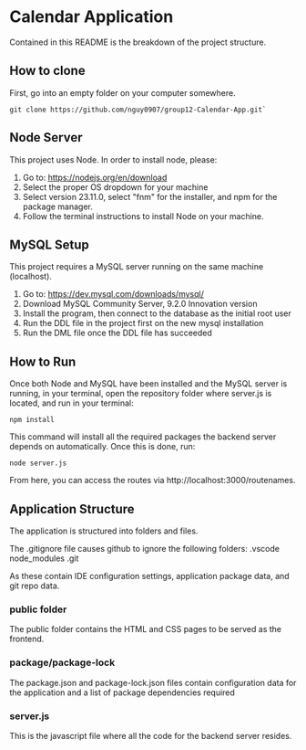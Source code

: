 # Calendar Application
Contained in this README is the breakdown of the project structure.

## How to clone 
First, go into an empty folder on your computer somewhere.
```
git clone https://github.com/nguy0907/group12-Calendar-App.git`
```

## Node Server
This project uses Node. In order to install node, please: 
1. Go to: https://nodejs.org/en/download
2. Select the proper OS dropdown for your machine
3. Select version 23.11.0, select "fnm" for the installer, and npm for the package manager.
4. Follow the terminal instructions to install Node on your machine.

## MySQL Setup
This project requires a MySQL server running on the same machine (localhost).
1. Go to: https://dev.mysql.com/downloads/mysql/
2. Download MySQL Community Server, 9.2.0 Innovation version
3. Install the program, then connect to the database as the initial root user
4. Run the DDL file in the project first on the new mysql installation
5. Run the DML file once the DDL file has succeeded

## How to Run
Once both Node and MySQL have been installed and the MySQL server is running, in your terminal, open the repository folder where server.js is located, and run in your terminal:

`npm install`

This command will install all the required packages the backend server depends on automatically. Once this is done, run:

`node server.js`

From here, you can access the routes via http://localhost:3000/routenames.

## Application Structure

The application is structured into folders and files.

The .gitignore file causes github to ignore the following folders:
.vscode
node_modules
.git

As these contain IDE configuration settings, application package data, and git repo data.

### public folder
The public folder contains the HTML and CSS pages to be served as the frontend.

### package/package-lock
The package.json and package-lock.json files contain configuration data for the application and a list of package dependencies required 

### server.js
This is the javascript file where all the code for the backend server resides.
